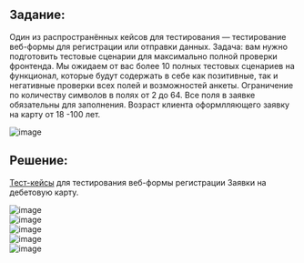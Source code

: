 ## Задание:  
Один из распространённых кейсов для тестирования — тестирование веб-формы для регистрации или отправки данных. Задача: вам нужно подготовить тестовые сценарии для максимально полной проверки фронтенда. Мы ожидаем от вас более 10 полных тестовых сценариев на функционал, которые будут содержать в себе как позитивные, так и негативные проверки всех полей и возможностей анкеты. Ограничение по количеству символов в полях от 2 до 64. Все поля в заявке обязательны для заполнения. Возраст клиента оформлляющего заявку на карту  от 18 -100 лет.  

![image](https://github.com/OlgaF0111/Test-case/assets/123538617/340e6a2d-0a54-447c-85f6-9c30ddf9885c)  

## Решение:   

[Тест-кейсы](https://disk.yandex.ru/i/R8k8C9NAPV2j7g)  для тестирования веб-формы регистрации Заявки на дебетовую карту. 

![image](https://github.com/OlgaF0111/Test-case/assets/123538617/adfcd0a7-d0d7-417a-9527-2c31f4e32855)  
![image](https://github.com/OlgaF0111/Test-case/assets/123538617/46145e3e-d725-4c39-a2e3-387c6ea1b050)  
![image](https://github.com/OlgaF0111/Test-case/assets/123538617/bc3ca4ea-d4a6-46ae-a99c-9f57ee89047e)  
![image](https://github.com/OlgaF0111/Test-case/assets/123538617/1065cab9-8f19-45c3-bbe9-afb81a7a0ffe)  
![image](https://github.com/OlgaF0111/Test-case/assets/123538617/ba7696a2-d4e8-4476-b0bc-daf3c5f7d00f)  

